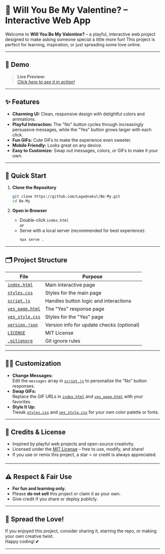# 💖 Will You Be My Valentine? – Interactive Web App

Welcome to **Will You Be My Valentine?** – a playful, interactive web project designed to make asking someone special a little more fun! This project is perfect for learning, inspiration, or just spreading some love online.

---

## 🌟 Demo

> **Live Preview:**  
> _[Click here to see it in action!](https://lagadnakul.github.io/Be-My)_  

---

## ✨ Features

- **Charming UI:** Clean, responsive design with delightful colors and animations.
- **Playful Interaction:** The "No" button cycles through increasingly persuasive messages, while the "Yes" button grows larger with each click.
- **Fun GIFs:** Cute GIFs to make the experience even sweeter.
- **Mobile Friendly:** Looks great on any device.
- **Easy to Customize:** Swap out messages, colors, or GIFs to make it your own.

---

## 🚀 Quick Start

1. **Clone the Repository**
   ```sh
   git clone https://github.com/Lagadnakul/Be-My.git
   cd Be-My
   ```

2. **Open in Browser**
   - Double-click `index.html`  
   _or_  
   - Serve with a local server (recommended for best experience):
     ```sh
     npx serve .
     ```

---

## 🗂️ Project Structure

| File              | Purpose                                      |
|-------------------|----------------------------------------------|
| [`index.html`](index.html)         | Main interactive page                        |
| [`styles.css`](styles.css)         | Styles for the main page                     |
| [`script.js`](script.js)           | Handles button logic and interactions        |
| [`yes_page.html`](yes_page.html)   | The "Yes" response page                      |
| [`yes_style.css`](yes_style.css)   | Styles for the "Yes" page                    |
| [`version.json`](version.json)     | Version info for update checks (optional)    |
| [`LICENSE`](LICENSE)               | MIT License                                  |
| [`.gitignore`](.gitignore)         | Git ignore rules                             |

---

## 🧑‍💻 Customization

- **Change Messages:**  
  Edit the `messages` array in [`script.js`](script.js) to personalize the "No" button responses.
- **Swap GIFs:**  
  Replace the GIF URLs in [`index.html`](index.html) and [`yes_page.html`](yes_page.html) with your favorites.
- **Style It Up:**  
  Tweak [`styles.css`](styles.css) and [`yes_style.css`](yes_style.css) for your own color palette or fonts.

---

## 🙏 Credits & License

- Inspired by playful web projects and open-source creativity.
- Licensed under the [MIT License](LICENSE) – free to use, modify, and share!
- If you use or remix this project, a star ⭐ or credit is always appreciated.

---

## ⚠️ Respect & Fair Use

- **For fun and learning only.**  
- Please **do not sell** this project or claim it as your own.
- Give credit if you share or deploy publicly.

---

## 💌 Spread the Love!

If you enjoyed this project, consider sharing it, starring the repo, or making your own creative twist.  
Happy coding! 💕

---